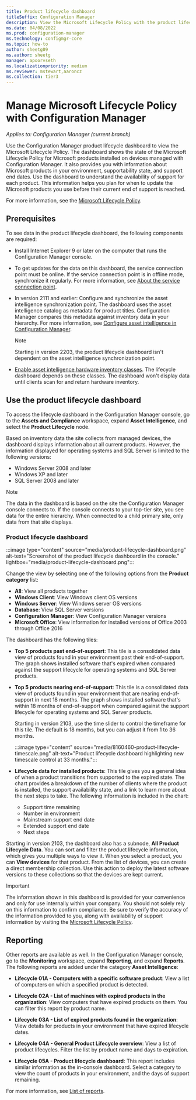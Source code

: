 ```yaml
---
title: Product lifecycle dashboard
titleSuffix: Configuration Manager
description: View the Microsoft Lifecycle Policy with the product lifecycle dashboard in Configuration Manager.
ms.date: 04/08/2022
ms.prod: configuration-manager
ms.technology: configmgr-core
ms.topic: how-to
author: sheetg09
ms.author: sheetg
manager: apoorvseth
ms.localizationpriority: medium
ms.reviewer: mstewart,aaroncz 
ms.collection: tier3
---
```


# Manage Microsoft Lifecycle Policy with Configuration Manager

*Applies to: Configuration Manager (current branch)*

Use the Configuration Manager product lifecycle dashboard to view the Microsoft Lifecycle Policy. The dashboard shows the state of the Microsoft Lifecycle Policy for Microsoft products installed on devices managed with Configuration Manager. It also provides you with information about Microsoft products in your environment, supportability state, and support end dates. Use the dashboard to understand the availability of support for each product. This information helps you plan for when to update the Microsoft products you use before their current end of support is reached.  

For more information, see the [Microsoft Lifecycle Policy](/lifecycle).

## Prerequisites

To see data in the product lifecycle dashboard, the following components are required:

- Install Internet Explorer 9 or later on the computer that runs the Configuration Manager console.

- To get updates for the data on this dashboard, the service connection point must be online. If the service connection point is in offline mode, synchronize it regularly. For more information, see [About the service connection point](../../../servers/deploy/configure/about-the-service-connection-point.md).

- In version 2111 and earlier: Configure and synchronize the asset intelligence synchronization point. The dashboard uses the asset intelligence catalog as metadata for product titles. Configuration Manager compares this metadata against inventory data in your hierarchy. For more information, see [Configure asset intelligence in Configuration Manager](configuring-asset-intelligence.md).

    > [!NOTE]
    > Starting in version 2203, the product lifecycle dashboard isn't dependent on the asset intelligence synchronization point.<!-- 13808902 -->

- [Enable asset intelligence hardware inventory classes](configuring-asset-intelligence.md#BKMK_EnableAssetIntelligence). The lifecycle dashboard depends on these classes. The dashboard won't display data until clients scan for and return hardware inventory.

## Use the product lifecycle dashboard

To access the lifecycle dashboard in the Configuration Manager console, go to the **Assets and Compliance** workspace, expand **Asset Intelligence**, and select the **Product Lifecycle** node.

Based on inventory data the site collects from managed devices, the dashboard displays information about all current products. However, the information displayed for operating systems and SQL Server is limited to the following versions:

- Windows Server 2008 and later
- Windows XP and later
- SQL Server 2008 and later

> [!NOTE]
> The data in the dashboard is based on the site the Configuration Manager console connects to. If the console connects to your top-tier site, you see data for the entire hierarchy. When connected to a child primary site, only data from that site displays.

### Product lifecycle dashboard

:::image type="content" source="media/product-lifecycle-dashboard.png" alt-text="Screenshot of the product lifecycle dashboard in the console." lightbox="media/product-lifecycle-dashboard.png":::

Change the view by selecting one of the following options from the **Product category** list:

- **All**: View all products together
- **Windows Client**: View Windows client OS versions
- **Windows Server**: View Windows server OS versions
- **Database**: View SQL Server versions
- **Configuration Manager**: View Configuration Manager versions
- **Microsoft Office**: View information for installed versions of Office 2003 through Office 2016<!--3556026-->

The dashboard has the following tiles:

- **Top 5 products past end-of-support**: This tile is a consolidated data view of products found in your environment past their end-of-support. The graph shows installed software that's expired when compared against the support lifecycle for operating systems and SQL Server products.

- **Top 5 products nearing end-of-support**: This tile is a consolidated data view of products found in your environment that are nearing end-of-support in next 18 months. The graph shows installed software that's within 18 months of end-of-support when compared against the support lifecycle for operating systems and SQL Server products.

    Starting in version 2103, use the time slider to control the timeframe for this tile. The default is 18 months, but you can adjust it from 1 to 36 months.<!--8160460-->

    :::image type="content" source="media/8160460-product-lifecycle-timescale.png" alt-text="Product lifecycle dashboard highlighting new timescale control at 33 months.":::

- **Lifecycle data for installed products**: This tile gives you a general idea of when a product transitions from supported to the expired state. The chart provides a breakdown of the number of clients where the product is installed, the support availability state, and a link to learn more about the next steps to take. The following information is included in the chart:

  - Support time remaining
  - Number in environment
  - Mainstream support end date
  - Extended support end date
  - Next steps

Starting in version 2103, the dashboard also has a subnode, **All Product Lifecycle Data**. You can sort and filter the product lifecycle information, which gives you multiple ways to view it. When you select a product, you can **View devices** for that product. From the list of devices, you can create a direct membership collection. Use this action to deploy the latest software versions to these collections so that the devices are kept current.<!--8160460-->

> [!IMPORTANT]
> The information shown in this dashboard is provided for your convenience and only for use internally within your company. You should not solely rely on this information to confirm compliance. Be sure to verify the accuracy of the information provided to you, along with availability of support information by visiting the [Microsoft Lifecycle Policy](/lifecycle).

## Reporting

Other reports are available as well. In the Configuration Manager console, go to the **Monitoring** workspace, expand **Reporting**, and expand **Reports**. The following reports are added under the category **Asset Intelligence**:

- **Lifecycle 01A - Computers with a specific software product**: View a list of computers on which a specified product is detected.

- **Lifecycle 02A - List of machines with expired products in the organization**: View computers that have expired products on them. You can filter this report by product name.

- **Lifecycle 03A - List of expired products found in the organization**: View details for products in your environment that have expired lifecycle dates.

- **Lifecycle 04A - General Product Lifecycle overview**: View a list of product lifecycles. Filter the list by product name and days to expiration.

- **Lifecycle 05A - Product lifecycle dashboard**: This report includes similar information as the in-console dashboard. Select a category to view the count of products in your environment, and the days of support remaining.

For more information, see [List of reports](../../../servers/manage/list-of-reports.md#asset-intelligence).<!--SCCMDocs issue 997-->
